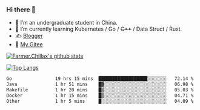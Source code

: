 ### Hi there 👋

- 🔭 I’m an undergraduate student in China.
- 🌱 I’m currently learning Kubernetes / Go / ~~C++~~ / Data Struct / Rust.
- ✍️ [Blogger](https://blog.farmer233.top)
- 🤔 [My Gitee](https://gitee.com/Farmer-chong)


[![Farmer.Chillax's github stats](https://github-readme-stats.vercel.app/api?username=FarmerChillax)](https://github.com/anuraghazra/github-readme-stats)

[![Top Langs](https://github-readme-stats.vercel.app/api/top-langs/?username=FarmerChillax&layout=compact&hide=html,css,javascript)](https://github.com/anuraghazra/github-readme-stats)


<a href="https://wakatime.com/@Farmer"> </a>
          <!--START_SECTION:waka-->

```txt
Go                19 hrs 15 mins  ██████████████████░░░░░░░   72.14 %
Java              1 hr 51 mins    █▓░░░░░░░░░░░░░░░░░░░░░░░   06.98 %
Makefile          1 hr 20 mins    █▒░░░░░░░░░░░░░░░░░░░░░░░   05.03 %
Docker            1 hr 15 mins    █▒░░░░░░░░░░░░░░░░░░░░░░░   04.71 %
Other             1 hr 5 mins     █░░░░░░░░░░░░░░░░░░░░░░░░   04.09 %
```

<!--END_SECTION:waka-->



<!--
**Farmer-chong/Farmer-chong** is a ✨ _special_ ✨ repository because its `README.md` (this file) appears on your GitHub profile.

Here are some ideas to get you started:

- 🔭 I’m currently working on ...
- 🌱 I’m currently learning ...
- 👯 I’m looking to collaborate on ...
- 🤔 I’m looking for help with ...
- 💬 Ask me about ...
- 📫 How to reach me: ...
- 😄 Pronouns: ...
- ⚡ Fun fact: ...
-->
